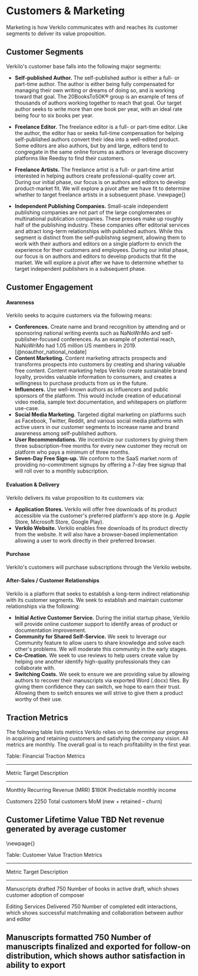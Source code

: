 # Customers & Marketing

Marketing is how Verkilo communicates with and reaches its customer segments to deliver its value proposition.

## Customer Segments

Verkilo's customer base falls into the following major segments:

- **Self-published Author.** The self-published author is either a full- or part-time author. The author is either being fully compensated for managing their own writing or dreams of doing so, and is working toward that goal. The 20BooksTo50K®
 group is an example of tens of thousands of authors working together to reach that goal. Our target author seeks to write more than one book per year, with an ideal rate being four to six books per year.
- **Freelance Editor.** The freelance editor is a full- or part-time editor. Like the author, the editor has or seeks full-time compensation for helping self-published authors convert their idea into a well-edited product. Some editors are also authors, but by and large, editors tend to congregate in the same online forums as authors or leverage discovery platforms like Reedsy to find their customers.
- **Freelance Artists.** The freelance artist is a full- or part-time artist interested in helping authors create professional-quality cover art. During our initial phase, our focus is on authors and editors to develop product-market fit. We will explore a pivot after we have fit to determine whether to target freelance artists in a subsequent phase.
\newpage{}

- **Independent Publishing Companies.** Small-scale independent publishing companies are not part of the large conglomerates or multinational publication companies. These presses make up roughly half of the publishing industry. These companies offer editorial services and attract long-term relationships with published authors. While this segment is distinct from the self-publishing segment, allowing them to work with their authors and editors on a single platform to enrich the experience for their customers and employees. During our initial phase, our focus is on authors and editors to develop products that fit the market. We will explore a pivot after we have to determine whether to target independent publishers in a subsequent phase.

## Customer Engagement

#### Awareness

Verkilo seeks to acquire customers via the following means:

- **Conferences.** Create name and brand recognition by attending and or sponsoring national writing events such as NaNoWriMo and self-publisher-focused conferences. As an example of potential reach, NaNoWriMo had 1.05 million US members in 2019. [@noauthor_national_nodate]
- **Content Marketing.** Content marketing attracts prospects and transforms prospects into customers by creating and sharing valuable free content. Content marketing helps Verkilo create sustainable brand loyalty, provides valuable information to consumers, and creates a willingness to purchase products from us in the future.
- **Influencers.** Use well-known authors as influencers and public sponsors of the platform. This would include creation of educational video media, sample text documentation, and whitepapers on platform use-case.
- **Social Media Marketing.** Targeted digital marketing on platforms such as Facebook, Twitter, Reddit, and various social media platforms with active users in our customer segments to increase name and brand awareness among self-published authors.
- **User Recommendations.** We incentivize our customers by giving them three subscription-free months for every new customer they recruit on platform who pays a minimum of three months.
- **Seven-Day Free Sign-up.** We conform to the SaaS market norm of providing no-commitment signups by offering a 7-day free signup that will roll over to a monthly subscription.

#### Evaluation & Delivery

Verkilo delivers its value proposition to its customers via:

- **Application Stores.** Verkilo will offer free downloads of its product accessible via the customer's preferred platform's app store (e.g. Apple Store, Microsoft Store, Google Play).
- **Verkilo Website.** Verkilo enables free downloads of its product directly from the website. It will also have a browser-based implementation allowing a user to work directly in their preferred browser.

#### Purchase

Verkilo's customers will purchase subscriptions through the Verkilo website.

#### After-Sales / Customer Relationships

Verkilo is a platform that seeks to establish a long-term indirect relationship with its customer segments. We seek to establish and maintain customer relationships via the following:

- **Initial Active Customer Service.** During the initial startup phase, Verkilo will provide online customer support to identify areas of product or documentation improvement.
- **Community for Shared Self-Service.** We seek to leverage our Community feature to allow users to share knowledge and solve each other's problems. We will moderate this community in the early stages.
- **Co-Creation.** We seek to use reviews to help users create value by helping one another identify high-quality professionals they can collaborate with.
- **Switching Costs.** We seek to ensure we are providing value by allowing authors to recover their manuscripts via exported Word (.docx) files. By giving them confidence they can switch, we hope to earn their trust. Allowing them to switch ensures we will strive to give them a product worthy of their use.


## Traction Metrics

The following table lists metrics Verkilo relies on to determine our progress in acquiring and retaining customers and satisfying the company vision. All metrics are monthly. The overall goal is to reach profitability in the first year.

Table: Financial Traction Metrics

--------------------------------------------------------------------------------------
Metric                            Target Description
-------------------------------- ------- ---------------------------------------------
Monthly Recurring Revenue (MRR)   $180K  Predictable monthly income

Customers                          2250  Total customers MoM (new + retained – churn)

Customer Lifetime Value            TBD   Net revenue generated by average customer
--------------------------------------------------------------------------------------

\newpage{}

Table: Customer Value Traction Metrics

--------------------------------------------------------------------------------------
Metric                            Target Description
-------------------------------- ------- ---------------------------------------------
Manuscripts drafted                  750 Number of books in active draft,
                                         which shows customer adoption of composer

Editing Services Delivered           750 Number of completed edit interactions,
                                         which shows successful matchmaking and collaboration between author and editor

Manuscripts formatted                750 Number of manuscripts finalized and exported
                                         for follow-on distribution, which shows author satisfaction in ability to export
--------------------------------------------------------------------------------------
